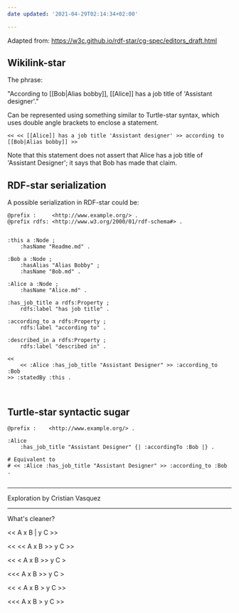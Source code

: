 ```yaml
---
date updated: '2021-04-29T02:14:34+02:00'

---
```


Adapted from:
<https://w3c.github.io/rdf-star/cg-spec/editors_draft.html>

## Wikilink-star

The phrase:

"According to [[Bob|Alias bobby]], [[Alice]] has a job title of 'Assistant designer'."

Can be represented  using something similar to Turtle-star syntax, which uses double angle brackets to enclose a statement.

```
<< << [[Alice]] has a job title 'Assistant designer' >> according to [[Bob|Alias bobby]] >>

```

Note that this statement does not assert that Alice has a job title of 'Assistant Designer'; it says that Bob has made that claim.

## RDF-star serialization

A possible serialization in RDF-star could be:

```turtle
@prefix :     <http://www.example.org/> .
@prefix rdfs: <http://www.w3.org/2000/01/rdf-schema#> .


:this a :Node ;
	:hasName "Readme.md" .

:Bob a :Node ;
	:hasAlias "Alias Bobby" ;
	:hasName "Bob.md" .

:Alice a :Node ;
	:hasName "Alice.md" .

:has_job_title a rdfs:Property ; 
	rdfs:label "has job title" .

:according_to a rdfs:Property ; 
	rdfs:label "according to" .
	
:described_in a rdfs:Property ;  
	rdfs:label "described in" .

<< 
	<< :Alice :has_job_title "Assistant Designer" >> :according_to :Bob  
>> :statedBy :this .

 
```

## Turtle-star syntactic sugar

```turtle-star
@prefix :    <http://www.example.org/> .

:Alice
    :has_job_title "Assistant Designer" {| :accordingTo :Bob |} .
	
# Equivalent to
# << :Alice :has_job_title "Assistant Designer" >> :according_to :Bob .
	
```


---

Exploration by Cristian Vasquez

---
What's cleaner?

<< A x B | y C >>

<< << A x B >> y C >>

<< < A x B >> y C >

<<< A x B >> y C >

<< < A x B > y C >>

<<< A x B > y C >>